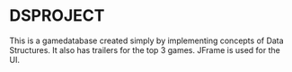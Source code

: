 # DSPROJECT

This is a gamedatabase created simply by implementing concepts of Data Structures. It also has trailers for the top 3 games. JFrame is used for the UI.
